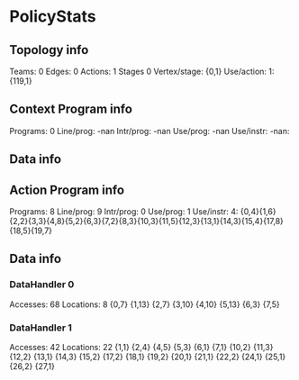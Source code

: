 # PolicyStats
## Topology info
Teams:		0
Edges:		0
Actions:	1
Stages		0
Vertex/stage:	{0,1} 
Use/action:	1: {119,1} 

## Context Program info
Programs:	0
Line/prog:	-nan
Intr/prog:	-nan
Use/prog:	-nan
Use/instr:	-nan: 

## Data info


## Action Program info
Programs:	8
Line/prog:	9
Intr/prog:	0
Use/prog:	1
Use/instr:	4: {0,4}{1,6}{2,2}{3,3}{4,8}{5,2}{6,3}{7,2}{8,3}{10,3}{11,5}{12,3}{13,1}{14,3}{15,4}{17,8}{18,5}{19,7}

## Data info

### DataHandler 0
Accesses:	68
Locations:	8
{0,7} {1,13} {2,7} {3,10} {4,10} {5,13} {6,3} {7,5} 

### DataHandler 1
Accesses:	42
Locations:	22
{1,1} {2,4} {4,5} {5,3} {6,1} {7,1} {10,2} {11,3} {12,2} {13,1} {14,3} {15,2} {17,2} {18,1} {19,2} {20,1} {21,1} {22,2} {24,1} {25,1} {26,2} {27,1} 